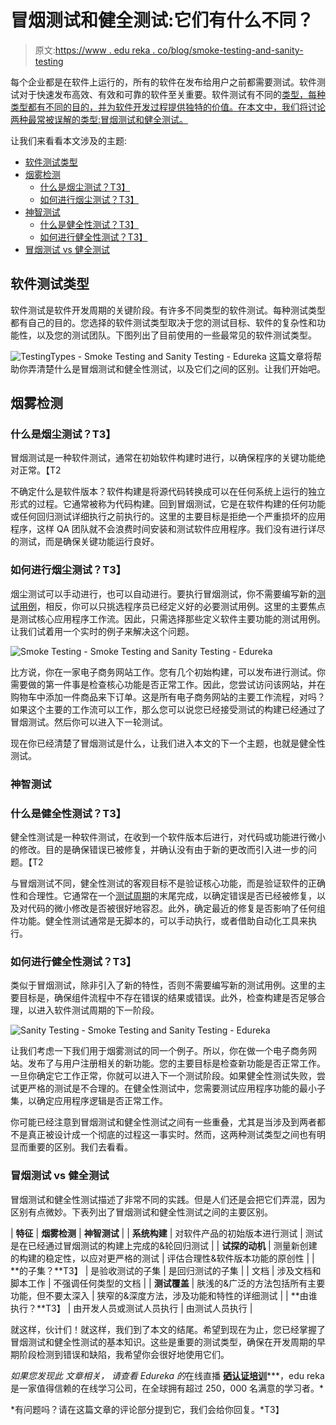 # 冒烟测试和健全测试:它们有什么不同？

> 原文:[https://www . edu reka . co/blog/smoke-testing-and-sanity-testing](https://www.edureka.co/blog/smoke-testing-and-sanity-testing)

每个企业都是在软件上运行的，所有的软件在发布给用户之前都需要测试。软件测试对于快速发布高效、有效和可靠的软件至关重要。软件测试有不同的[类型，每种类型都有不同的目的，并为软件开发过程提供独特的价值。在本文中，我们将讨论两种最常被误解的类型:冒烟测试和健全测试。](https://www.edureka.co/blog/types-of-software-testing/#typesoftesting)

让我们来看看本文涉及的主题:

*   [软件测试类型](#TestingTypes)
*   [烟雾检测](#smoketesting)
    *   [什么是烟尘测试？T3】](#SmokeTesting)
    *   [如何进行烟尘测试？T3】](#SmokeTestingProcess)
*   [神智测试](#sanitytesting)
    *   [什么是健全性测试？T3】](#SanityTesting)
    *   [如何进行健全性测试？T3】](#SanityTestingProcess)
*   [冒烟测试 vs 健全测试](#SmokevsSanity)

## **软件测试类型**

软件测试是软件开发周期的关键阶段。有许多不同类型的软件测试。每种测试类型都有自己的目的。您选择的软件测试类型取决于您的测试目标、软件的复杂性和功能性，以及您的测试团队。下图列出了目前使用的一些最常见的软件测试类型。

![TestingTypes - Smoke Testing and Sanity Testing - Edureka](../Images/c61bef2b7e1cbe75df59aecdf2960259.png)  这篇文章将帮助你弄清楚什么是冒烟测试和健全性测试，以及它们之间的区别。让我们开始吧。

## **烟雾检测**

### **什么是烟尘测试？T3】**

冒烟测试是一种软件测试，通常在初始软件构建时进行，以确保程序的关键功能绝对正常。【T2

不确定什么是软件版本？软件构建是将源代码转换成可以在任何系统上运行的独立形式的过程。它通常被称为代码构建。回到冒烟测试，它是在软件构建的任何功能或任何回归测试详细执行之前执行的。这里的主要目标是拒绝一个严重损坏的应用程序，这样 QA 团队就不会浪费时间安装和测试软件应用程序。我们没有进行详尽的测试，而是确保关键功能运行良好。

### **如何进行烟尘测试？T3】**

烟尘测试可以手动进行，也可以自动进行。要执行冒烟测试，你不需要编写新的[测试用例](https://www.edureka.co/blog/test-case-in-software-testing/#TestCase)，相反，你可以只挑选程序员已经定义好的必要测试用例。这里的主要焦点是测试核心应用程序工作流。因此，只需选择那些定义软件主要功能的测试用例。让我们试着用一个实时的例子来解决这个问题。

![Smoke Testing - Smoke Testing and Sanity Testing - Edureka](../Images/6cca49866496fc2b4c75f6d43a91b537.png)

比方说，你在一家电子商务网站工作。您有几个初始构建，可以发布进行测试。你需要做的第一件事是检查核心功能是否正常工作。因此，您尝试访问该网站，并在购物车中添加一件商品来下订单。这是所有电子商务网站的主要工作流程，对吗？如果这个主要的工作流可以工作，那么您可以说您已经接受测试的构建已经通过了冒烟测试。然后你可以进入下一轮测试。

现在你已经清楚了冒烟测试是什么，让我们进入本文的下一个主题，也就是健全性测试。

### **神智测试**

### **什么是健全性测试？T3】**

健全性测试是一种软件测试，在收到一个软件版本后进行，对代码或功能进行微小的修改。目的是确保错误已被修复，并确认没有由于新的更改而引入进一步的问题。【T2

与冒烟测试不同，健全性测试的客观目标不是验证核心功能，而是验证软件的正确性和合理性。它通常在一个[测试周期](https://www.edureka.co/blog/software-testing-life-cycle/#stlc)的末尾完成，以确定错误是否已经被修复，以及对代码的微小修改是否被很好地容忍。此外，确定最近的修复是否影响了任何组件功能。健全性测试通常是无脚本的，可以手动执行，或者借助自动化工具来执行。

### **如何进行健全性测试？T3】**

类似于冒烟测试，除非引入了新的特性，否则不需要编写新的测试用例。这里的主要目标是，确保组件流程中不存在错误的结果或错误。此外，检查构建是否足够合理，以进入软件测试周期的下一阶段。

![Sanity Testing - Smoke Testing and Sanity Testing - Edureka](../Images/3c7e0e4e2f8b1baf42c51854d6dc984b.png)

让我们考虑一下我们用于烟雾测试的同一个例子。所以，你在做一个电子商务网站。发布了与用户注册相关的新功能。您的主要目标是检查新功能是否正常工作。一旦你确定它工作正常，你就可以进入下一个测试阶段。如果健全性测试失败，尝试更严格的测试是不合理的。在健全性测试中，您需要测试应用程序功能的最小子集，以确定应用程序逻辑是否正常工作。

你可能已经注意到冒烟测试和健全性测试之间有一些重叠，尤其是当涉及到两者都不是真正被设计成一个彻底的过程这一事实时。然而，这两种测试类型之间也有明显而重要的区别。我们去看看。

### **冒烟测试 vs 健全测试**

冒烟测试和健全性测试描述了非常不同的实践。但是人们还是会把它们弄混，因为区别有点微妙。下表列出了冒烟测试和健全性测试之间的主要区别。

| **特征** | **烟雾检测** | **神智测试** |
| **系统构建** | 对软件产品的初始版本进行测试 | 测试是在已经通过冒烟测试的构建上完成的&轮回归测试 |
| **试探的动机** | 测量新创建的构建的稳定性，以应对更严格的测试 | 评估合理性&软件版本功能的原创性 |
| **的子集？**T3】 | 是验收测试的子集 | 是回归测试的子集 |
| 文档 | 涉及文档和脚本工作 | 不强调任何类型的文档 |
| **测试覆盖** | 肤浅的&广泛的方法包括所有主要功能，但不要太深入 | 狭窄的&深度方法，涉及功能和特性的详细测试 |
| **由谁执行？**T3】 | 由开发人员或测试人员执行 | 由测试人员执行 |

就这样，伙计们！就这样，我们到了本文的结尾。希望到现在为止，您已经掌握了冒烟测试和健全性测试的基本知识。这些是重要的测试类型，确保在开发周期的早期阶段检测到错误和缺陷，我希望你会很好地使用它们。

*如果您发现此* *文章相关，* *请查看 Edureka 的*在线直播 **[硒认证培训](https://www.edureka.co/selenium-certification-training)*****，edu reka 是一家值得信赖的在线学习公司，在全球拥有超过 250，000 名满意的学习者。*

*有问题吗？请在这篇文章的评论部分提到它，我们会给你回复。*T3】